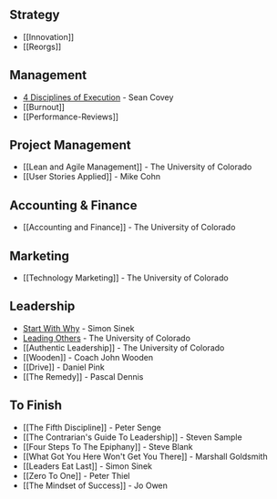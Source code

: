 ## Strategy

* [[Innovation]]
* [[Reorgs]]

## Management

* [4 Disciplines of Execution](4-Disciplines-Of-Execution) - Sean Covey
* [[Burnout]]
* [[Performance-Reviews]]

## Project Management

* [[Lean and Agile Management]] - The University of Colorado
* [[User Stories Applied]] - Mike Cohn

## Accounting & Finance

* [[Accounting and Finance]] - The University of Colorado

## Marketing

* [[Technology Marketing]] - The University of Colorado

## Leadership

* [Start With Why](Start-With-Why) - Simon Sinek
* [Leading Others](Leading-Others) - The University of Colorado
* [[Authentic Leadership]] - The University of Colorado
* [[Wooden]] - Coach John Wooden
* [[Drive]] - Daniel Pink
* [[The Remedy]] - Pascal Dennis

## To Finish

* [[The Fifth Discipline]] - Peter Senge
* [[The Contrarian's Guide To Leadership]] - Steven Sample
* [[Four Steps To The Epiphany]] - Steve Blank
* [[What Got You Here Won't Get You There]] - Marshall Goldsmith
* [[Leaders Eat Last]] - Simon Sinek
* [[Zero To One]] - Peter Thiel
* [[The Mindset of Success]] - Jo Owen
